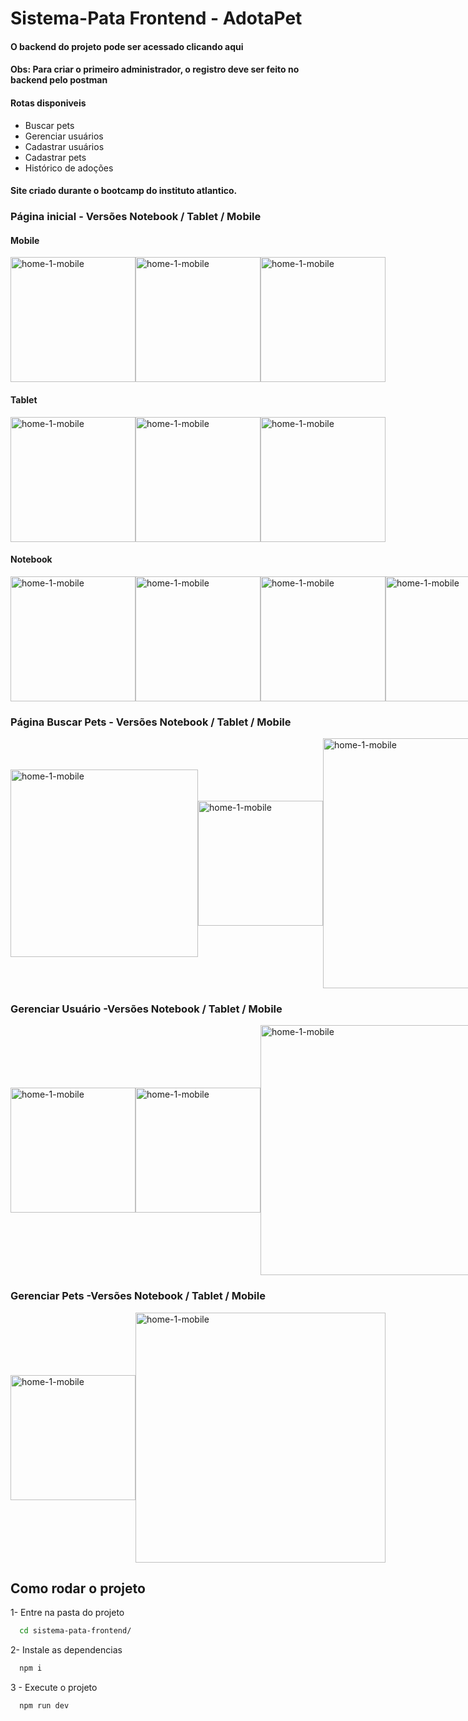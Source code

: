 
# Sistema-Pata Frontend - AdotaPet

#### O backend do projeto pode ser acessado clicando aqui
#### Obs: Para criar o primeiro administrador, o registro deve ser feito no backend pelo postman

#### Rotas disponiveis
 - Buscar pets
 - Gerenciar usuários
 - Cadastrar usuários
 - Cadastrar pets
 - Histórico de adoções

 


#### Site criado durante o bootcamp do instituto atlantico.

### Página inicial - Versões Notebook / Tablet / Mobile
#### Mobile
<div style="display: flex; align-items: center;">
  <img src="https://github.com/user-attachments/assets/d4e8fa24-a6e1-4660-a6ae-5ace53c944fc" alt="home-1-mobile" width="200">
  <img src="https://github.com/user-attachments/assets/7d690903-6610-4368-a5ac-86e1d5574495" alt="home-1-mobile" width="200">
  <img src="https://github.com/user-attachments/assets/0f30c2a9-12b0-4897-9cc5-5520f2136ee7" alt="home-1-mobile" width="200">
</div>

#### Tablet
<div style="display: flex; align-items: center;">
  <img src="https://github.com/user-attachments/assets/75620916-ad02-462b-9604-659f4701d36d" alt="home-1-mobile" width="200">
  <img src="https://github.com/user-attachments/assets/65f86c23-77e2-47f9-86c4-2306b3946720" alt="home-1-mobile" width="200">
  <img src="https://github.com/user-attachments/assets/0eb2c744-6ce3-4840-afe2-84ba4160dc52" alt="home-1-mobile" width="200">
</div>

#### Notebook
<div style="display: flex; align-items: center;">
  <img src="https://github.com/user-attachments/assets/8c0ba442-cd3c-4288-857a-56ec93a09bed" alt="home-1-mobile" width="200">
  <img src="https://github.com/user-attachments/assets/bcd5d4ec-758e-4034-a233-7b64e7dfa2c5" alt="home-1-mobile" width="200">
  <img src="https://github.com/user-attachments/assets/e109a951-f8bd-4e3f-b527-855e9a69e224" alt="home-1-mobile" width="200">
  <img src="https://github.com/user-attachments/assets/c2dbd028-dbf3-4e79-9abd-6849cd029739" alt="home-1-mobile" width="200">
</div>




### Página Buscar Pets - Versões Notebook / Tablet / Mobile
<div style="display: flex; align-items: center;">
  <img src="https://github.com/user-attachments/assets/beb5c02b-a990-44f3-aa9a-b35f437f6f90" alt="home-1-mobile" width="300">
  <img src="https://github.com/user-attachments/assets/1f49c3cb-94a3-41aa-b1ad-a1e77e31c4d8" alt="home-1-mobile" width="200">
  <img src="https://github.com/user-attachments/assets/82ed0d7a-4b13-45da-a153-d8d2d8e55b88" alt="home-1-mobile" width="400">
</div>

### Gerenciar Usuário -Versões Notebook / Tablet / Mobile
<div style="display: flex; align-items: center;">
  <img src="https://github.com/user-attachments/assets/302eeb4f-17c5-4700-b43e-f450a804a0e7" alt="home-1-mobile" width="200">
  <img src="https://github.com/user-attachments/assets/e726eae3-27b0-4ec6-98ad-89722d8291ac" alt="home-1-mobile" width="200">
  <img src="https://github.com/user-attachments/assets/bbae4b29-abf2-4058-a669-4342b49284a7" alt="home-1-mobile" width="400">
</div>

### Gerenciar Pets -Versões Notebook / Tablet / Mobile
<div style="display: flex; align-items: center;">
  <img src="https://github.com/user-attachments/assets/4167ee49-a9f2-476a-923c-700573d7940e" alt="home-1-mobile" width="200">
  <img src="https://github.com/user-attachments/assets/72fb2687-d31c-4b7d-8fae-0a88b8fc8bf8" alt="home-1-mobile" width="400">
</div>



## Como rodar o projeto
1- Entre na pasta do projeto

```bash
  cd sistema-pata-frontend/
```
2- Instale as dependencias

```bash
  npm i
```

3 - Execute o projeto

```bash
  npm run dev
```



